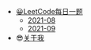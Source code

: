 - [😀LeetCode每日一题]()
  - [2021-08](blog/leetcode/2021-08.md)
  - [2021-09](blog/leetcode/9月.md)
- 😎[关于我](http://www.mryan.xyz/index.php/aboutme.html)

